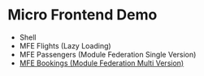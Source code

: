 # Micro Frontend Demo

- Shell
- MFE Flights (Lazy Loading)
- MFE Passengers (Module Federation Single Version)
- [MFE Bookings (Module Federation Multi Version)](https://github.com/mikezks/mfe-booking)
